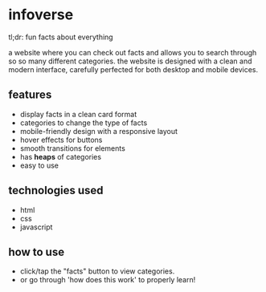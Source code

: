 # infoverse
tl;dr: fun facts about everything

a website where you can check out facts and allows you to search through so so many different categories. the website is designed with a clean and modern interface, carefully perfected for both desktop and mobile devices.

## features

- display facts in a clean card format
- categories to change the type of facts
- mobile-friendly design with a responsive layout
- hover effects for buttons
- smooth transitions for elements
- has **heaps** of categories
- easy to use

## technologies used

- html
- css
- javascript

## how to use

- click/tap the "facts" button to view categories.
- or go through 'how does this work' to properly learn!
